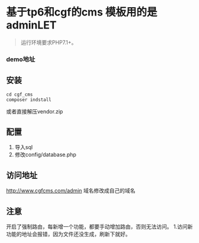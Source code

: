 基于tp6和cgf的cms 模板用的是adminLET
===============

> 运行环境要求PHP7.1+。

### demo地址


## 安装

```
cd cgf_cms
composer indstall
```

或者直接解压vendor.zip





## 配置
1. 导入sql
2. 修改config/database.php

## 访问地址
http://www.cgfcms.com/admin 域名修改成自己的域名


## 注意
开启了强制路由，每新增一个功能，都要手动增加路由，否则无法访问。
1.访问新功能的地址会报错，因为文件还没生成，刷新下就好。
